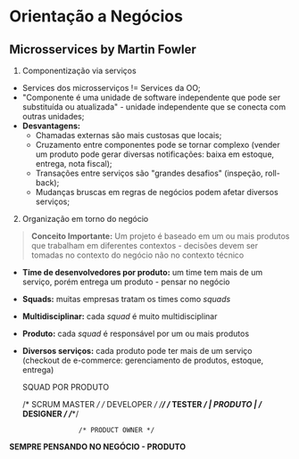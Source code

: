 # Orientação a Negócios

## Microsservices by Martin Fowler

1. Componentização via serviços

* Services dos microsserviços != Services da OO;
* "Componente é uma unidade de software independente que pode ser substituída
ou atualizada" - unidade independente que se conecta com outras unidades;
* **Desvantagens:**
    * Chamadas externas são mais custosas que locais;
    * Cruzamento entre componentes pode se tornar complexo (vender um produto
        pode gerar diversas notificações: baixa em estoque, entrega, nota fiscal);
    * Transações entre serviços são "grandes desafios" (inspeção, roll-back);
    * Mudanças bruscas em regras de negócios podem afetar diversos serviços;

2. Organização em torno do negócio

> **Conceito Importante:** Um projeto é baseado em um ou mais produtos que trabalham
> em diferentes contextos - decisões devem ser tomadas no contexto do negócio
> não no contexto técnico

* **Time de desenvolvedores por produto:** um time tem mais de um serviço, porém
entrega um produto - pensar no negócio
* **Squads:** muitas empresas tratam os times como _squads_
* **Multidisciplinar:** cada _squad_ é muito multidisciplinar
* **Produto:** cada _squad_ é responsável por um ou mais produtos
* **Diversos serviços:** cada produto pode ter mais de um serviço (checkout de
    e-commerce: gerenciamento de produtos, estoque, entrega)


    SQUAD POR PRODUTO

    /* SCRUM MASTER */                      /* DEVELOPER */
                        /************/
    /* TESTER */        | PRODUTO    |      /* DESIGNER */
                        /************/

                    /* PRODUCT OWNER */

**SEMPRE PENSANDO NO NEGÓCIO - PRODUTO**
